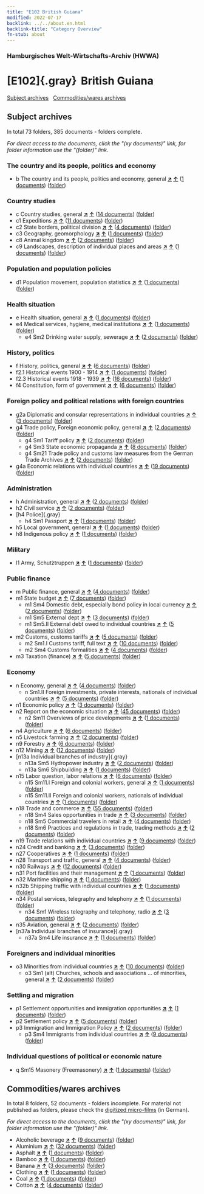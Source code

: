 ```yaml
---
title: "E102 British Guiana"
modified: 2022-07-17
backlink: ../../about.en.html
backlink-title: "Category Overview"
fn-stub: about
---
```


### Hamburgisches Welt-Wirtschafts-Archiv (HWWA)

# [E102]{.gray}&#8201; British Guiana&#160; 





[Subject archives](#subject-archives) &#160; [Commodities/wares archives](#commoditieswares-archive)




## Subject archives







In total 73 folders, 385 documents - folders complete.

_For direct access to the documents, click the "(xy documents)" link, for folder information use the "(folder)" link._



### The country and its people, politics and economy

- b The country and its people, politics and economy, general [**&nearr;**](../../../subject/i/144196/about.en.html "The country and its people, politics and economy, general (all over the world)") [**&uarr;**](../../../subject/about.en.html#b "Subject category system") (<a href="https://pm20.zbw.eu/iiifview/folder/sh/141700,144196" title="about: British Guiana : The country and its people, politics and economy, general" target="_blank">1 documents</a>) ([folder](../../../../folder/sh/1417xx/141700/1441xx/144196/about.en.html))

### Country studies

- c Country studies, general [**&nearr;**](../../../subject/i/144199/about.en.html "Country studies, general (all over the world)") [**&uarr;**](../../../subject/about.en.html#c "Subject category system") (<a href="https://pm20.zbw.eu/iiifview/folder/sh/141700,144199" title="about: British Guiana : Country studies, general" target="_blank">14 documents</a>) ([folder](../../../../folder/sh/1417xx/141700/1441xx/144199/about.en.html))
- c1 Expeditions [**&nearr;**](../../../subject/i/144200/about.en.html "Expeditions (all over the world)") [**&uarr;**](../../../subject/about.en.html#c1 "Subject category system") (<a href="https://pm20.zbw.eu/iiifview/folder/sh/141700,144200" title="about: British Guiana : Expeditions" target="_blank">11 documents</a>) ([folder](../../../../folder/sh/1417xx/141700/1442xx/144200/about.en.html))
- c2 State borders, political division [**&nearr;**](../../../subject/i/144202/about.en.html "State borders, political division (all over the world)") [**&uarr;**](../../../subject/about.en.html#c2 "Subject category system") (<a href="https://pm20.zbw.eu/iiifview/folder/sh/141700,144202" title="about: British Guiana : State borders, political division" target="_blank">4 documents</a>) ([folder](../../../../folder/sh/1417xx/141700/1442xx/144202/about.en.html))
- c3 Geography, geomorphology [**&nearr;**](../../../subject/i/144204/about.en.html "Geography, geomorphology (all over the world)") [**&uarr;**](../../../subject/about.en.html#c3 "Subject category system") (<a href="https://pm20.zbw.eu/iiifview/folder/sh/141700,144204" title="about: British Guiana : Geography, geomorphology" target="_blank">1 documents</a>) ([folder](../../../../folder/sh/1417xx/141700/1442xx/144204/about.en.html))
- c8 Animal kingdom [**&nearr;**](../../../subject/i/144212/about.en.html "Animal kingdom (all over the world)") [**&uarr;**](../../../subject/about.en.html#c8 "Subject category system") (<a href="https://pm20.zbw.eu/iiifview/folder/sh/141700,144212" title="about: British Guiana : Animal kingdom" target="_blank">2 documents</a>) ([folder](../../../../folder/sh/1417xx/141700/1442xx/144212/about.en.html))
- c9 Landscapes, description of individual places and areas [**&nearr;**](../../../subject/i/144214/about.en.html "Landscapes, description of individual places and areas (all over the world)") [**&uarr;**](../../../subject/about.en.html#c9 "Subject category system") (<a href="https://pm20.zbw.eu/iiifview/folder/sh/141700,144214" title="about: British Guiana : Landscapes, description of individual places and areas" target="_blank">1 documents</a>) ([folder](../../../../folder/sh/1417xx/141700/1442xx/144214/about.en.html))

### Population and population policies

- d1 Population movement, population statistics [**&nearr;**](../../../subject/i/144222/about.en.html "Population movement, population statistics (all over the world)") [**&uarr;**](../../../subject/about.en.html#d1 "Subject category system") (<a href="https://pm20.zbw.eu/iiifview/folder/sh/141700,144222" title="about: British Guiana : Population movement, population statistics" target="_blank">1 documents</a>) ([folder](../../../../folder/sh/1417xx/141700/1442xx/144222/about.en.html))

### Health situation

- e Health situation, general [**&nearr;**](../../../subject/i/144264/about.en.html "Health situation, general (all over the world)") [**&uarr;**](../../../subject/about.en.html#e "Subject category system") (<a href="https://pm20.zbw.eu/iiifview/folder/sh/141700,144264" title="about: British Guiana : Health situation, general" target="_blank">1 documents</a>) ([folder](../../../../folder/sh/1417xx/141700/1442xx/144264/about.en.html))
- e4 Medical services, hygiene, medical institutions [**&nearr;**](../../../subject/i/144266/about.en.html "Medical services, hygiene, medical institutions (all over the world)") [**&uarr;**](../../../subject/about.en.html#e4 "Subject category system") (<a href="https://pm20.zbw.eu/iiifview/folder/sh/141700,144266" title="about: British Guiana : Medical services, hygiene, medical institutions" target="_blank">1 documents</a>) ([folder](../../../../folder/sh/1417xx/141700/1442xx/144266/about.en.html))
  - e4 Sm2 Drinking water supply, sewerage [**&nearr;**](../../../subject/i/163695/about.en.html "Drinking water supply, sewerage (all over the world)") [**&uarr;**](../../../subject/about.en.html#e4_Sm2 "Subject category system") (<a href="https://pm20.zbw.eu/iiifview/folder/sh/141700,163695" title="about: British Guiana : Drinking water supply, sewerage" target="_blank">2 documents</a>) ([folder](../../../../folder/sh/1417xx/141700/1636xx/163695/about.en.html))

### History, politics

- f History, politics, general [**&nearr;**](../../../subject/i/144282/about.en.html "History, politics, general (all over the world)") [**&uarr;**](../../../subject/about.en.html#f "Subject category system") (<a href="https://pm20.zbw.eu/iiifview/folder/sh/141700,144282" title="about: British Guiana : History, politics, general" target="_blank">6 documents</a>) ([folder](../../../../folder/sh/1417xx/141700/1442xx/144282/about.en.html))
- f2.1 Historical events 1900 - 1914 [**&nearr;**](../../../subject/i/181392/about.en.html "Historical events 1900 - 1914 (all over the world)") [**&uarr;**](../../../subject/about.en.html#f2.1 "Subject category system") (<a href="https://pm20.zbw.eu/iiifview/folder/sh/141700,181392" title="about: British Guiana : Historical events 1900 - 1914" target="_blank">1 documents</a>) ([folder](../../../../folder/sh/1417xx/141700/1813xx/181392/about.en.html))
- f2.3 Historical events 1918 - 1939 [**&nearr;**](../../../subject/i/181391/about.en.html "Historical events 1918 - 1939 (all over the world)") [**&uarr;**](../../../subject/about.en.html#f2.3 "Subject category system") (<a href="https://pm20.zbw.eu/iiifview/folder/sh/141700,181391" title="about: British Guiana : Historical events 1918 - 1939" target="_blank">16 documents</a>) ([folder](../../../../folder/sh/1417xx/141700/1813xx/181391/about.en.html))
- f4 Constitution, form of government [**&nearr;**](../../../subject/i/144355/about.en.html "Constitution, form of government (all over the world)") [**&uarr;**](../../../subject/about.en.html#f4 "Subject category system") (<a href="https://pm20.zbw.eu/iiifview/folder/sh/141700,144355" title="about: British Guiana : Constitution, form of government" target="_blank">6 documents</a>) ([folder](../../../../folder/sh/1417xx/141700/1443xx/144355/about.en.html))

### Foreign policy and political relations with foreign countries

- g2a Diplomatic and consular representations in individual countries [**&nearr;**](../../../subject/i/144466/about.en.html "Diplomatic and consular representations in individual countries (all over the world)") [**&uarr;**](../../../subject/about.en.html#g2a "Subject category system") (<a href="https://pm20.zbw.eu/iiifview/folder/sh/141700,144466" title="about: British Guiana : Diplomatic and consular representations in individual countries" target="_blank">3 documents</a>) ([folder](../../../../folder/sh/1417xx/141700/1444xx/144466/about.en.html))
- g4 Trade policy, Foreign economic policy, general [**&nearr;**](../../../subject/i/144470/about.en.html "Trade policy, Foreign economic policy, general (all over the world)") [**&uarr;**](../../../subject/about.en.html#g4 "Subject category system") (<a href="https://pm20.zbw.eu/iiifview/folder/sh/141700,144470" title="about: British Guiana : Trade policy, Foreign economic policy, general" target="_blank">2 documents</a>) ([folder](../../../../folder/sh/1417xx/141700/1444xx/144470/about.en.html))
  - g4 Sm1 Tariff policy [**&nearr;**](../../../subject/i/163419/about.en.html "Tariff policy (all over the world)") [**&uarr;**](../../../subject/about.en.html#g4_Sm1 "Subject category system") (<a href="https://pm20.zbw.eu/iiifview/folder/sh/141700,163419" title="about: British Guiana : Tariff policy" target="_blank">2 documents</a>) ([folder](../../../../folder/sh/1417xx/141700/1634xx/163419/about.en.html))
  - g4 Sm3 State economic propaganda [**&nearr;**](../../../subject/i/163381/about.en.html "State economic propaganda (all over the world)") [**&uarr;**](../../../subject/about.en.html#g4_Sm3 "Subject category system") (<a href="https://pm20.zbw.eu/iiifview/folder/sh/141700,163381" title="about: British Guiana : State economic propaganda" target="_blank">8 documents</a>) ([folder](../../../../folder/sh/1417xx/141700/1633xx/163381/about.en.html))
  - g4 Sm21 Trade policy and customs law measures from the German Trade Archives [**&nearr;**](../../../subject/i/144492/about.en.html "Trade policy and customs law measures from the German Trade Archives (all over the world)") [**&uarr;**](../../../subject/about.en.html#g4_Sm21 "Subject category system") (<a href="https://pm20.zbw.eu/iiifview/folder/sh/141700,144492" title="about: British Guiana : Trade policy and customs law measures from the German Trade Archives" target="_blank">2 documents</a>) ([folder](../../../../folder/sh/1417xx/141700/1444xx/144492/about.en.html))
- g4a Economic relations with individual countries [**&nearr;**](../../../subject/i/144531/about.en.html "Economic relations with individual countries (all over the world)") [**&uarr;**](../../../subject/about.en.html#g4a "Subject category system") (<a href="https://pm20.zbw.eu/iiifview/folder/sh/141700,144531" title="about: British Guiana : Economic relations with individual countries" target="_blank">19 documents</a>) ([folder](../../../../folder/sh/1417xx/141700/1445xx/144531/about.en.html))

### Administration

- h Administration, general [**&nearr;**](../../../subject/i/144659/about.en.html "Administration, general (all over the world)") [**&uarr;**](../../../subject/about.en.html#h "Subject category system") (<a href="https://pm20.zbw.eu/iiifview/folder/sh/141700,144659" title="about: British Guiana : Administration, general" target="_blank">2 documents</a>) ([folder](../../../../folder/sh/1417xx/141700/1446xx/144659/about.en.html))
- h2 Civil service [**&nearr;**](../../../subject/i/144661/about.en.html "Civil service (all over the world)") [**&uarr;**](../../../subject/about.en.html#h2 "Subject category system") (<a href="https://pm20.zbw.eu/iiifview/folder/sh/141700,144661" title="about: British Guiana : Civil service" target="_blank">2 documents</a>) ([folder](../../../../folder/sh/1417xx/141700/1446xx/144661/about.en.html))
- [h4 Police]{.gray}
  - h4 Sm1 Passport [**&nearr;**](../../../subject/i/163348/about.en.html "Passport (all over the world)") [**&uarr;**](../../../subject/about.en.html#h4_Sm1 "Subject category system") (<a href="https://pm20.zbw.eu/iiifview/folder/sh/141700,163348" title="about: British Guiana : Passport" target="_blank">1 documents</a>) ([folder](../../../../folder/sh/1417xx/141700/1633xx/163348/about.en.html))
- h5 Local government, general [**&nearr;**](../../../subject/i/144673/about.en.html "Local government, general (all over the world)") [**&uarr;**](../../../subject/about.en.html#h5 "Subject category system") (<a href="https://pm20.zbw.eu/iiifview/folder/sh/141700,144673" title="about: British Guiana : Local government, general" target="_blank">1 documents</a>) ([folder](../../../../folder/sh/1417xx/141700/1446xx/144673/about.en.html))
- h8 Indigenous policy [**&nearr;**](../../../subject/i/144692/about.en.html "Indigenous policy (all over the world)") [**&uarr;**](../../../subject/about.en.html#h8 "Subject category system") (<a href="https://pm20.zbw.eu/iiifview/folder/sh/141700,144692" title="about: British Guiana : Indigenous policy" target="_blank">1 documents</a>) ([folder](../../../../folder/sh/1417xx/141700/1446xx/144692/about.en.html))

### Military

- l1 Army, Schutztruppen [**&nearr;**](../../../subject/i/144763/about.en.html "Army, Schutztruppen (all over the world)") [**&uarr;**](../../../subject/about.en.html#l1 "Subject category system") (<a href="https://pm20.zbw.eu/iiifview/folder/sh/141700,144763" title="about: British Guiana : Army, Schutztruppen" target="_blank">1 documents</a>) ([folder](../../../../folder/sh/1417xx/141700/1447xx/144763/about.en.html))

### Public finance

- m Public finance, general [**&nearr;**](../../../subject/i/144809/about.en.html "Public finance, general (all over the world)") [**&uarr;**](../../../subject/about.en.html#m "Subject category system") (<a href="https://pm20.zbw.eu/iiifview/folder/sh/141700,144809" title="about: British Guiana : Public finance, general" target="_blank">4 documents</a>) ([folder](../../../../folder/sh/1417xx/141700/1448xx/144809/about.en.html))
- m1 State budget [**&nearr;**](../../../subject/i/144810/about.en.html "State budget (all over the world)") [**&uarr;**](../../../subject/about.en.html#m1 "Subject category system") (<a href="https://pm20.zbw.eu/iiifview/folder/sh/141700,144810" title="about: British Guiana : State budget" target="_blank">7 documents</a>) ([folder](../../../../folder/sh/1417xx/141700/1448xx/144810/about.en.html))
  - m1 Sm4 Domestic debt, especially bond policy in local currency [**&nearr;**](../../../subject/i/163296/about.en.html "Domestic debt, especially bond policy in local currency (all over the world)") [**&uarr;**](../../../subject/about.en.html#m1_Sm4 "Subject category system") (<a href="https://pm20.zbw.eu/iiifview/folder/sh/141700,163296" title="about: British Guiana : Domestic debt, especially bond policy in local currency" target="_blank">2 documents</a>) ([folder](../../../../folder/sh/1417xx/141700/1632xx/163296/about.en.html))
  - m1 Sm5 External dept [**&nearr;**](../../../subject/i/163293/about.en.html "External dept (all over the world)") [**&uarr;**](../../../subject/about.en.html#m1_Sm5 "Subject category system") (<a href="https://pm20.zbw.eu/iiifview/folder/sh/141700,163293" title="about: British Guiana : External dept" target="_blank">3 documents</a>) ([folder](../../../../folder/sh/1417xx/141700/1632xx/163293/about.en.html))
  - m1 Sm5.II External debt owed to individual countries [**&nearr;**](../../../subject/i/144819/about.en.html "External debt owed to individual countries (all over the world)") [**&uarr;**](../../../subject/about.en.html#m1_Sm5.II "Subject category system") (<a href="https://pm20.zbw.eu/iiifview/folder/sh/141700,144819" title="about: British Guiana : External debt owed to individual countries" target="_blank">5 documents</a>) ([folder](../../../../folder/sh/1417xx/141700/1448xx/144819/about.en.html))
- m2 Customs, customs tariffs [**&nearr;**](../../../subject/i/144850/about.en.html "Customs, customs tariffs (all over the world)") [**&uarr;**](../../../subject/about.en.html#m2 "Subject category system") (<a href="https://pm20.zbw.eu/iiifview/folder/sh/141700,144850" title="about: British Guiana : Customs, customs tariffs" target="_blank">5 documents</a>) ([folder](../../../../folder/sh/1417xx/141700/1448xx/144850/about.en.html))
  - m2 Sm1.I Customs tariff, full text [**&nearr;**](../../../subject/i/144851/about.en.html "Customs tariff, full text (all over the world)") [**&uarr;**](../../../subject/about.en.html#m2_Sm1.I "Subject category system") (<a href="https://pm20.zbw.eu/iiifview/folder/sh/141700,144851" title="about: British Guiana : Customs tariff, full text" target="_blank">10 documents</a>) ([folder](../../../../folder/sh/1417xx/141700/1448xx/144851/about.en.html))
  - m2 Sm4 Customs formalities [**&nearr;**](../../../subject/i/163269/about.en.html "Customs formalities (all over the world)") [**&uarr;**](../../../subject/about.en.html#m2_Sm4 "Subject category system") (<a href="https://pm20.zbw.eu/iiifview/folder/sh/141700,163269" title="about: British Guiana : Customs formalities" target="_blank">4 documents</a>) ([folder](../../../../folder/sh/1417xx/141700/1632xx/163269/about.en.html))
- m3 Taxation (finance) [**&nearr;**](../../../subject/i/144868/about.en.html "Taxation (finance) (all over the world)") [**&uarr;**](../../../subject/about.en.html#m3 "Subject category system") (<a href="https://pm20.zbw.eu/iiifview/folder/sh/141700,144868" title="about: British Guiana : Taxation (finance)" target="_blank">5 documents</a>) ([folder](../../../../folder/sh/1417xx/141700/1448xx/144868/about.en.html))

### Economy

- n Economy, general [**&nearr;**](../../../subject/i/144930/about.en.html "Economy, general (all over the world)") [**&uarr;**](../../../subject/about.en.html#n "Subject category system") (<a href="https://pm20.zbw.eu/iiifview/folder/sh/141700,144930" title="about: British Guiana : Economy, general" target="_blank">4 documents</a>) ([folder](../../../../folder/sh/1417xx/141700/1449xx/144930/about.en.html))
  - n Sm1.II Foreign investments, private interests, nationals of individual countries [**&nearr;**](../../../subject/i/145775/about.en.html "Foreign investments, private interests, nationals of individual countries (all over the world)") [**&uarr;**](../../../subject/about.en.html#n_Sm1.II "Subject category system") (<a href="https://pm20.zbw.eu/iiifview/folder/sh/141700,145775" title="about: British Guiana : Foreign investments, private interests, nationals of individual countries" target="_blank">5 documents</a>) ([folder](../../../../folder/sh/1417xx/141700/1457xx/145775/about.en.html))
- n1 Economic policy [**&nearr;**](../../../subject/i/144931/about.en.html "Economic policy (all over the world)") [**&uarr;**](../../../subject/about.en.html#n1 "Subject category system") (<a href="https://pm20.zbw.eu/iiifview/folder/sh/141700,144931" title="about: British Guiana : Economic policy" target="_blank">3 documents</a>) ([folder](../../../../folder/sh/1417xx/141700/1449xx/144931/about.en.html))
- n2 Report on the economic situation [**&nearr;**](../../../subject/i/144972/about.en.html "Report on the economic situation (all over the world)") [**&uarr;**](../../../subject/about.en.html#n2 "Subject category system") (<a href="https://pm20.zbw.eu/iiifview/folder/sh/141700,144972" title="about: British Guiana : Report on the economic situation" target="_blank">45 documents</a>) ([folder](../../../../folder/sh/1417xx/141700/1449xx/144972/about.en.html))
  - n2 Sm11 Overviews of price developments [**&nearr;**](../../../subject/i/163126/about.en.html "Overviews of price developments (all over the world)") [**&uarr;**](../../../subject/about.en.html#n2_Sm11 "Subject category system") (<a href="https://pm20.zbw.eu/iiifview/folder/sh/141700,163126" title="about: British Guiana : Overviews of price developments" target="_blank">1 documents</a>) ([folder](../../../../folder/sh/1417xx/141700/1631xx/163126/about.en.html))
- n4 Agriculture [**&nearr;**](../../../subject/i/145048/about.en.html "Agriculture (all over the world)") [**&uarr;**](../../../subject/about.en.html#n4 "Subject category system") (<a href="https://pm20.zbw.eu/iiifview/folder/sh/141700,145048" title="about: British Guiana : Agriculture" target="_blank">6 documents</a>) ([folder](../../../../folder/sh/1417xx/141700/1450xx/145048/about.en.html))
- n5 Livestock farming [**&nearr;**](../../../subject/i/145069/about.en.html "Livestock farming (all over the world)") [**&uarr;**](../../../subject/about.en.html#n5 "Subject category system") (<a href="https://pm20.zbw.eu/iiifview/folder/sh/141700,145069" title="about: British Guiana : Livestock farming" target="_blank">2 documents</a>) ([folder](../../../../folder/sh/1417xx/141700/1450xx/145069/about.en.html))
- n9 Forestry [**&nearr;**](../../../subject/i/145074/about.en.html "Forestry (all over the world)") [**&uarr;**](../../../subject/about.en.html#n9 "Subject category system") (<a href="https://pm20.zbw.eu/iiifview/folder/sh/141700,145074" title="about: British Guiana : Forestry" target="_blank">6 documents</a>) ([folder](../../../../folder/sh/1417xx/141700/1450xx/145074/about.en.html))
- n12 Mining [**&nearr;**](../../../subject/i/145083/about.en.html "Mining (all over the world)") [**&uarr;**](../../../subject/about.en.html#n12 "Subject category system") (<a href="https://pm20.zbw.eu/iiifview/folder/sh/141700,145083" title="about: British Guiana : Mining" target="_blank">12 documents</a>) ([folder](../../../../folder/sh/1417xx/141700/1450xx/145083/about.en.html))
- [n13a Individual branches of industry]{.gray}
  - n13a Sm5 Hydropower industry [**&nearr;**](../../../subject/i/145121/about.en.html "Hydropower industry (all over the world)") [**&uarr;**](../../../subject/about.en.html#n13a_Sm5 "Subject category system") (<a href="https://pm20.zbw.eu/iiifview/folder/sh/141700,145121" title="about: British Guiana : Hydropower industry" target="_blank">2 documents</a>) ([folder](../../../../folder/sh/1417xx/141700/1451xx/145121/about.en.html))
  - n13a Sm6 Shipbuilding [**&nearr;**](../../../subject/i/161867/about.en.html "Shipbuilding (all over the world)") [**&uarr;**](../../../subject/about.en.html#n13a_Sm6 "Subject category system") (<a href="https://pm20.zbw.eu/iiifview/folder/sh/141700,161867" title="about: British Guiana : Shipbuilding" target="_blank">1 documents</a>) ([folder](../../../../folder/sh/1417xx/141700/1618xx/161867/about.en.html))
- n15 Labor question, labor relations [**&nearr;**](../../../subject/i/145155/about.en.html "Labor question, labor relations (all over the world)") [**&uarr;**](../../../subject/about.en.html#n15 "Subject category system") (<a href="https://pm20.zbw.eu/iiifview/folder/sh/141700,145155" title="about: British Guiana : Labor question, labor relations" target="_blank">6 documents</a>) ([folder](../../../../folder/sh/1417xx/141700/1451xx/145155/about.en.html))
  - n15 Sm11.I Foreign and colonial workers, general [**&nearr;**](../../../subject/i/145174/about.en.html "Foreign and colonial workers, general (all over the world)") [**&uarr;**](../../../subject/about.en.html#n15_Sm11.I "Subject category system") (<a href="https://pm20.zbw.eu/iiifview/folder/sh/141700,145174" title="about: British Guiana : Foreign and colonial workers, general" target="_blank">1 documents</a>) ([folder](../../../../folder/sh/1417xx/141700/1451xx/145174/about.en.html))
  - n15 Sm11.II Foreign and colonial workers, nationals of individual countries [**&nearr;**](../../../subject/i/145175/about.en.html "Foreign and colonial workers, nationals of individual countries (all over the world)") [**&uarr;**](../../../subject/about.en.html#n15_Sm11.II "Subject category system") (<a href="https://pm20.zbw.eu/iiifview/folder/sh/141700,145175" title="about: British Guiana : Foreign and colonial workers, nationals of individual countries" target="_blank">1 documents</a>) ([folder](../../../../folder/sh/1417xx/141700/1451xx/145175/about.en.html))
- n18 Trade and commerce [**&nearr;**](../../../subject/i/145262/about.en.html "Trade and commerce (all over the world)") [**&uarr;**](../../../subject/about.en.html#n18 "Subject category system") (<a href="https://pm20.zbw.eu/iiifview/folder/sh/141700,145262" title="about: British Guiana : Trade and commerce" target="_blank">55 documents</a>) ([folder](../../../../folder/sh/1417xx/141700/1452xx/145262/about.en.html))
  - n18 Sm4 Sales opportunities in trade [**&nearr;**](../../../subject/i/145266/about.en.html "Sales opportunities in trade (all over the world)") [**&uarr;**](../../../subject/about.en.html#n18_Sm4 "Subject category system") (<a href="https://pm20.zbw.eu/iiifview/folder/sh/141700,145266" title="about: British Guiana : Sales opportunities in trade" target="_blank">3 documents</a>) ([folder](../../../../folder/sh/1417xx/141700/1452xx/145266/about.en.html))
  - n18 Sm5 Commercial travelers in retail [**&nearr;**](../../../subject/i/145267/about.en.html "Commercial travelers in retail (all over the world)") [**&uarr;**](../../../subject/about.en.html#n18_Sm5 "Subject category system") (<a href="https://pm20.zbw.eu/iiifview/folder/sh/141700,145267" title="about: British Guiana : Commercial travelers in retail" target="_blank">4 documents</a>) ([folder](../../../../folder/sh/1417xx/141700/1452xx/145267/about.en.html))
  - n18 Sm6 Practices and regulations in trade, trading methods [**&nearr;**](../../../subject/i/161819/about.en.html "Practices and regulations in trade, trading methods (all over the world)") [**&uarr;**](../../../subject/about.en.html#n18_Sm6 "Subject category system") (<a href="https://pm20.zbw.eu/iiifview/folder/sh/141700,161819" title="about: British Guiana : Practices and regulations in trade, trading methods" target="_blank">2 documents</a>) ([folder](../../../../folder/sh/1417xx/141700/1618xx/161819/about.en.html))
- n19 Trade relations with individual countries [**&nearr;**](../../../subject/i/145289/about.en.html "Trade relations with individual countries (all over the world)") [**&uarr;**](../../../subject/about.en.html#n19 "Subject category system") (<a href="https://pm20.zbw.eu/iiifview/folder/sh/141700,145289" title="about: British Guiana : Trade relations with individual countries" target="_blank">9 documents</a>) ([folder](../../../../folder/sh/1417xx/141700/1452xx/145289/about.en.html))
- n24 Credit and banking [**&nearr;**](../../../subject/i/145339/about.en.html "Credit and banking (all over the world)") [**&uarr;**](../../../subject/about.en.html#n24 "Subject category system") (<a href="https://pm20.zbw.eu/iiifview/folder/sh/141700,145339" title="about: British Guiana : Credit and banking" target="_blank">3 documents</a>) ([folder](../../../../folder/sh/1417xx/141700/1453xx/145339/about.en.html))
- n27 Cooperatives [**&nearr;**](../../../subject/i/145500/about.en.html "Cooperatives (all over the world)") [**&uarr;**](../../../subject/about.en.html#n27 "Subject category system") (<a href="https://pm20.zbw.eu/iiifview/folder/sh/141700,145500" title="about: British Guiana : Cooperatives" target="_blank">1 documents</a>) ([folder](../../../../folder/sh/1417xx/141700/1455xx/145500/about.en.html))
- n28 Transport and traffic, general [**&nearr;**](../../../subject/i/145509/about.en.html "Transport and traffic, general (all over the world)") [**&uarr;**](../../../subject/about.en.html#n28 "Subject category system") (<a href="https://pm20.zbw.eu/iiifview/folder/sh/141700,145509" title="about: British Guiana : Transport and traffic, general" target="_blank">4 documents</a>) ([folder](../../../../folder/sh/1417xx/141700/1455xx/145509/about.en.html))
- n30 Railways [**&nearr;**](../../../subject/i/145531/about.en.html "Railways (all over the world)") [**&uarr;**](../../../subject/about.en.html#n30 "Subject category system") (<a href="https://pm20.zbw.eu/iiifview/folder/sh/141700,145531" title="about: British Guiana : Railways" target="_blank">12 documents</a>) ([folder](../../../../folder/sh/1417xx/141700/1455xx/145531/about.en.html))
- n31 Port facilities and their management [**&nearr;**](../../../subject/i/145563/about.en.html "Port facilities and their management (all over the world)") [**&uarr;**](../../../subject/about.en.html#n31 "Subject category system") (<a href="https://pm20.zbw.eu/iiifview/folder/sh/141700,145563" title="about: British Guiana : Port facilities and their management" target="_blank">1 documents</a>) ([folder](../../../../folder/sh/1417xx/141700/1455xx/145563/about.en.html))
- n32 Maritime shipping [**&nearr;**](../../../subject/i/145567/about.en.html "Maritime shipping (all over the world)") [**&uarr;**](../../../subject/about.en.html#n32 "Subject category system") (<a href="https://pm20.zbw.eu/iiifview/folder/sh/141700,145567" title="about: British Guiana : Maritime shipping" target="_blank">1 documents</a>) ([folder](../../../../folder/sh/1417xx/141700/1455xx/145567/about.en.html))
- n32b Shipping traffic with individual countries [**&nearr;**](../../../subject/i/145645/about.en.html "Shipping traffic with individual countries (all over the world)") [**&uarr;**](../../../subject/about.en.html#n32b "Subject category system") (<a href="https://pm20.zbw.eu/iiifview/folder/sh/141700,145645" title="about: British Guiana : Shipping traffic with individual countries" target="_blank">1 documents</a>) ([folder](../../../../folder/sh/1417xx/141700/1456xx/145645/about.en.html))
- n34 Postal services, telegraphy and telephony [**&nearr;**](../../../subject/i/145662/about.en.html "Postal services, telegraphy and telephony (all over the world)") [**&uarr;**](../../../subject/about.en.html#n34 "Subject category system") (<a href="https://pm20.zbw.eu/iiifview/folder/sh/141700,145662" title="about: British Guiana : Postal services, telegraphy and telephony" target="_blank">1 documents</a>) ([folder](../../../../folder/sh/1417xx/141700/1456xx/145662/about.en.html))
  - n34 Sm1 Wireless telegraphy and telephony, radio [**&nearr;**](../../../subject/i/145663/about.en.html "Wireless telegraphy and telephony, radio (all over the world)") [**&uarr;**](../../../subject/about.en.html#n34_Sm1 "Subject category system") (<a href="https://pm20.zbw.eu/iiifview/folder/sh/141700,145663" title="about: British Guiana : Wireless telegraphy and telephony, radio" target="_blank">3 documents</a>) ([folder](../../../../folder/sh/1417xx/141700/1456xx/145663/about.en.html))
- n35 Aviation, general [**&nearr;**](../../../subject/i/145681/about.en.html "Aviation, general (all over the world)") [**&uarr;**](../../../subject/about.en.html#n35 "Subject category system") (<a href="https://pm20.zbw.eu/iiifview/folder/sh/141700,145681" title="about: British Guiana : Aviation, general" target="_blank">2 documents</a>) ([folder](../../../../folder/sh/1417xx/141700/1456xx/145681/about.en.html))
- [n37a Individual branches of insurance]{.gray}
  - n37a Sm4 Life insurance [**&nearr;**](../../../subject/i/145736/about.en.html "Life insurance (all over the world)") [**&uarr;**](../../../subject/about.en.html#n37a_Sm4 "Subject category system") (<a href="https://pm20.zbw.eu/iiifview/folder/sh/141700,145736" title="about: British Guiana : Life insurance" target="_blank">1 documents</a>) ([folder](../../../../folder/sh/1417xx/141700/1457xx/145736/about.en.html))

### Foreigners and individual minorities

- o3 Minorities from individual countries [**&nearr;**](../../../subject/i/182220/about.en.html "Minorities from individual countries (all over the world)") [**&uarr;**](../../../subject/about.en.html#o3 "Subject category system") (<a href="https://pm20.zbw.eu/iiifview/folder/sh/141700,182220" title="about: British Guiana : Minorities from individual countries" target="_blank">10 documents</a>) ([folder](../../../../folder/sh/1417xx/141700/1822xx/182220/about.en.html))
  - o3 Sm1 (alt) Churches, schools and associations ... of minorities, general [**&nearr;**](../../../subject/i/145912/about.en.html "Churches, schools and associations ... of minorities, general (all over the world)") [**&uarr;**](../../../subject/about.en.html#o3_Sm1_(alt) "Subject category system") (<a href="https://pm20.zbw.eu/iiifview/folder/sh/141700,145912" title="about: British Guiana : Churches, schools and associations ... of minorities, general" target="_blank">2 documents</a>) ([folder](../../../../folder/sh/1417xx/141700/1459xx/145912/about.en.html))

### Settling and migration

- p1 Settlement opportunities and immigration opportunities [**&nearr;**](../../../subject/i/145914/about.en.html "Settlement opportunities and immigration opportunities (all over the world)") [**&uarr;**](../../../subject/about.en.html#p1 "Subject category system") (<a href="https://pm20.zbw.eu/iiifview/folder/sh/141700,145914" title="about: British Guiana : Settlement opportunities and immigration opportunities" target="_blank">1 documents</a>) ([folder](../../../../folder/sh/1417xx/141700/1459xx/145914/about.en.html))
- p2 Settlement policy [**&nearr;**](../../../subject/i/145915/about.en.html "Settlement policy (all over the world)") [**&uarr;**](../../../subject/about.en.html#p2 "Subject category system") (<a href="https://pm20.zbw.eu/iiifview/folder/sh/141700,145915" title="about: British Guiana : Settlement policy" target="_blank">5 documents</a>) ([folder](../../../../folder/sh/1417xx/141700/1459xx/145915/about.en.html))
- p3 Immigration and Immigration Policy [**&nearr;**](../../../subject/i/145917/about.en.html "Immigration and Immigration Policy (all over the world)") [**&uarr;**](../../../subject/about.en.html#p3 "Subject category system") (<a href="https://pm20.zbw.eu/iiifview/folder/sh/141700,145917" title="about: British Guiana : Immigration and Immigration Policy" target="_blank">2 documents</a>) ([folder](../../../../folder/sh/1417xx/141700/1459xx/145917/about.en.html))
  - p3 Sm4 Immigrants from individual countries [**&nearr;**](../../../subject/i/182222/about.en.html "Immigrants from individual countries (all over the world)") [**&uarr;**](../../../subject/about.en.html#p3_Sm4 "Subject category system") (<a href="https://pm20.zbw.eu/iiifview/folder/sh/141700,182222" title="about: British Guiana : Immigrants from individual countries" target="_blank">9 documents</a>) ([folder](../../../../folder/sh/1417xx/141700/1822xx/182222/about.en.html))

### Individual questions of political or economic nature

- q Sm15 Masonery (Freemasonery) [**&nearr;**](../../../subject/i/145961/about.en.html "Masonery (Freemasonery) (all over the world)") [**&uarr;**](../../../subject/about.en.html#q_Sm15 "Subject category system") (<a href="https://pm20.zbw.eu/iiifview/folder/sh/141700,145961" title="about: British Guiana : Masonery (Freemasonery)" target="_blank">1 documents</a>) ([folder](../../../../folder/sh/1417xx/141700/1459xx/145961/about.en.html))







## Commodities/wares archives









In total 8 folders, 52 documents - folders incomplete.
For material not published as folders, please check the [digitized micro-films](/film/h1_wa.de.html) (in German).

_For direct access to the documents, click the "(xy documents)" link, for folder information use the "(folder)" link._


- Alcoholic beverage [**&nearr;**](../../../ware/i/141966/about.en.html "Alcoholic beverage (xXX all over the world)") [**&uarr;**](../../../ware/about.en.html#PID20.02-Sp "Ware category system") (<a href="https://pm20.zbw.eu/iiifview/folder/wa/141966,141700" title="about: Alcoholic beverage : British Guiana" target="_blank">9 documents</a>) ([folder](../../../../folder/wa/1419xx/141966/1417xx/141700/about.en.html))
- Aluminium [**&nearr;**](../../../ware/i/141969/about.en.html "Aluminium (xXX all over the world)") [**&uarr;**](../../../ware/about.en.html#PID07.01-Lm01 "Ware category system") (<a href="https://pm20.zbw.eu/iiifview/folder/wa/141969,141700" title="about: Aluminium : British Guiana" target="_blank">32 documents</a>) ([folder](../../../../folder/wa/1419xx/141969/1417xx/141700/about.en.html))
- Asphalt [**&nearr;**](../../../ware/i/142016/about.en.html "Asphalt (xXX all over the world)") [**&uarr;**](../../../ware/about.en.html#PID22-Bd01 "Ware category system") (<a href="https://pm20.zbw.eu/iiifview/folder/wa/142016,141700" title="about: Asphalt : British Guiana" target="_blank">1 documents</a>) ([folder](../../../../folder/wa/1420xx/142016/1417xx/141700/about.en.html))
- Bamboo [**&nearr;**](../../../ware/i/142035/about.en.html "Bamboo (xXX all over the world)") [**&uarr;**](../../../ware/about.en.html#PLW04-Gr02 "Ware category system") (<a href="https://pm20.zbw.eu/iiifview/folder/wa/142035,141700" title="about: Bamboo : British Guiana" target="_blank">1 documents</a>) ([folder](../../../../folder/wa/1420xx/142035/1417xx/141700/about.en.html))
- Banana [**&nearr;**](../../../ware/i/142038/about.en.html "Banana (xXX all over the world)") [**&uarr;**](../../../ware/about.en.html#PLW04-Bn "Ware category system") (<a href="https://pm20.zbw.eu/iiifview/folder/wa/142038,141700" title="about: Banana : British Guiana" target="_blank">3 documents</a>) ([folder](../../../../folder/wa/1420xx/142038/1417xx/141700/about.en.html))
- Clothing [**&nearr;**](../../../ware/i/142106/about.en.html "Clothing (xXX all over the world)") [**&uarr;**](../../../ware/about.en.html#PID19-Bk "Ware category system") (<a href="https://pm20.zbw.eu/iiifview/folder/wa/142106,141700" title="about: Clothing : British Guiana" target="_blank">1 documents</a>) ([folder](../../../../folder/wa/1421xx/142106/1417xx/141700/about.en.html))
- Coal [**&nearr;**](../../../ware/i/143120/about.en.html "Coal (xXX all over the world)") [**&uarr;**](../../../ware/about.en.html#PRB02.01 "Ware category system") (<a href="https://pm20.zbw.eu/iiifview/folder/wa/143120,141700" title="about: Coal : British Guiana" target="_blank">1 documents</a>) ([folder](../../../../folder/wa/1431xx/143120/1417xx/141700/about.en.html))
- Cotton [**&nearr;**](../../../ware/i/142089/about.en.html "Cotton (xXX all over the world)") [**&uarr;**](../../../ware/about.en.html#PLW04-Bw "Ware category system") (<a href="https://pm20.zbw.eu/iiifview/folder/wa/142089,141700" title="about: Cotton : British Guiana" target="_blank">4 documents</a>) ([folder](../../../../folder/wa/1420xx/142089/1417xx/141700/about.en.html))




